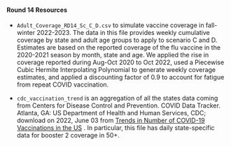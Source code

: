 #### Round 14 Resources

* `Adult_Coverage_RD14_Sc_C_D.csv` to simulate vaccine coverage in fall-winter 2022-2023. The data in this file provides weekly cumulative coverage by state and adult age groups to apply to scenario C and D. Estimates are based on the reported coverage of the flu vaccine in the 2020-2021 season by month, state and age. We applied the rise in coverage reported during Aug-Oct 2020 to Oct 2022, used a Piecewise Cubic Hermite Interpolating Polynomial to generate weekly coverage estimates, and applied a discounting factor of 0.9 to account for fatigue from repeat COVID vaccination.

* `cdc_vaccination_trend` is an aggregation of all the states data coming from Centers for Disease Control and Prevention. COVID Data Tracker. Atlanta, GA: US Department of Health and Human Services, CDC; download on 2022, June 03 from [Trends in Number of COVID-19 Vaccinations in the US](https://covid.cdc.gov/covid-data-tracker/#vaccination-trends) . In particular, this file has daily state-specific data for booster 2 coverage in 50+.

